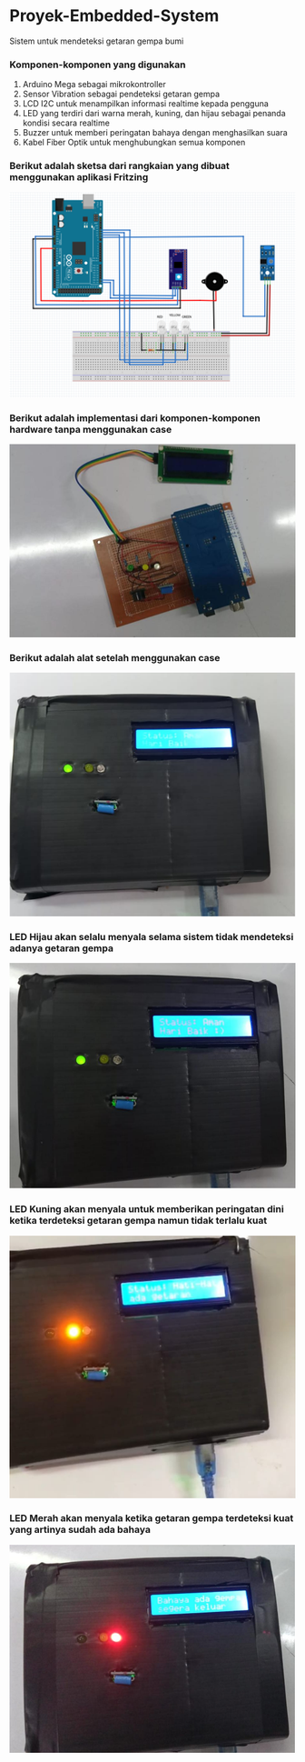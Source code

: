 # Proyek-Embedded-System
Sistem untuk mendeteksi getaran gempa bumi

### Komponen-komponen yang digunakan
1. Arduino Mega sebagai mikrokontroller
2. Sensor Vibration sebagai pendeteksi getaran gempa
3. LCD I2C untuk menampilkan informasi realtime kepada pengguna
4. LED yang terdiri dari warna merah, kuning, dan hijau sebagai penanda kondisi secara realtime
5. Buzzer untuk memberi peringatan bahaya dengan menghasilkan suara
6. Kabel Fiber Optik untuk menghubungkan semua komponen

### Berikut adalah sketsa dari rangkaian yang dibuat menggunakan aplikasi Fritzing

![Sketsa Rangkaian](https://raw.githubusercontent.com/cyntiadebora/Proyek-Embedded-System/2aa27c3bd156ee8f1234eb72a1b92c1786a2c64d/Picture1.png)

### Berikut adalah implementasi dari komponen-komponen hardware tanpa menggunakan case

![Rangkaian Tanpa Case](https://github.com/cyntiadebora/Proyek-Embedded-System/blob/main/Picture2.png?raw=true)

### Berikut adalah alat setelah menggunakan case

![Case Sistem](https://raw.githubusercontent.com/cyntiadebora/Proyek-Embedded-System/cfae2f9d310caf8f84340595970bf90ed8aac3cf/Picture3.png)

### LED Hijau akan selalu menyala selama sistem tidak mendeteksi adanya getaran gempa

![LED Hijau](https://github.com/cyntiadebora/Proyek-Embedded-System/blob/main/Picture4.png?raw=true)

### LED Kuning akan menyala untuk memberikan peringatan dini ketika terdeteksi getaran gempa namun tidak terlalu kuat 

![LED Kuning](https://github.com/cyntiadebora/Proyek-Embedded-System/blob/main/Picture5.png?raw=true)

### LED Merah akan menyala ketika getaran gempa terdeteksi kuat yang artinya sudah ada bahaya

![LED Merah](https://github.com/cyntiadebora/Proyek-Embedded-System/blob/main/Picture6.png?raw=true)


